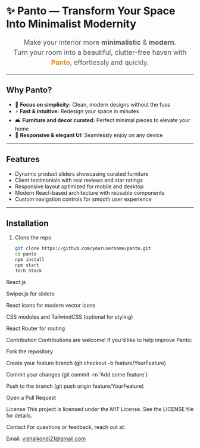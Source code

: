 # ✨ Panto — Transform Your Space Into Minimalist Modernity

<div align="center">

<p style="font-size:18px; max-width:600px; line-height:1.5; color:#555;">
Make your interior more <strong>minimalistic</strong> &amp; <strong>modern</strong>.<br/>
Turn your room into a beautiful, clutter-free haven with <span style="color:#e58411; font-weight:bold;">Panto</span>, effortlessly and quickly.
</p>

</div>

---

## Why Panto?

- 🎯 **Focus on simplicity:** Clean, modern designs without the fuss  
- ⚡ **Fast & intuitive:** Redesign your space in minutes  
- 🛋️ **Furniture and decor curated:** Perfect minimal pieces to elevate your home  
- 📱 **Responsive & elegant UI:** Seamlessly enjoy on any device  

---

## Features

- Dynamic product sliders showcasing curated furniture  
- Client testimonials with real reviews and star ratings  
- Responsive layout optimized for mobile and desktop  
- Modern React-based architecture with reusable components  
- Custom navigation controls for smooth user experience  

---

## Installation

1. Clone the repo  
   ```bash
   git clone https://github.com/yourusername/panto.git
   cd panto
   npm install
   npm start
   Tech Stack
React.js

Swiper.js for sliders

React Icons for modern vector icons

CSS modules and TailwindCSS (optional for styling)

React Router for routing

Contribution
Contributions are welcome! If you'd like to help improve Panto:

Fork the repository

Create your feature branch (git checkout -b feature/YourFeature)

Commit your changes (git commit -m 'Add some feature')

Push to the branch (git push origin feature/YourFeature)

Open a Pull Request

License
This project is licensed under the MIT License. See the LICENSE file for details.

Contact
For questions or feedback, reach out at:

Email: vishalkondi21@gmail.com





